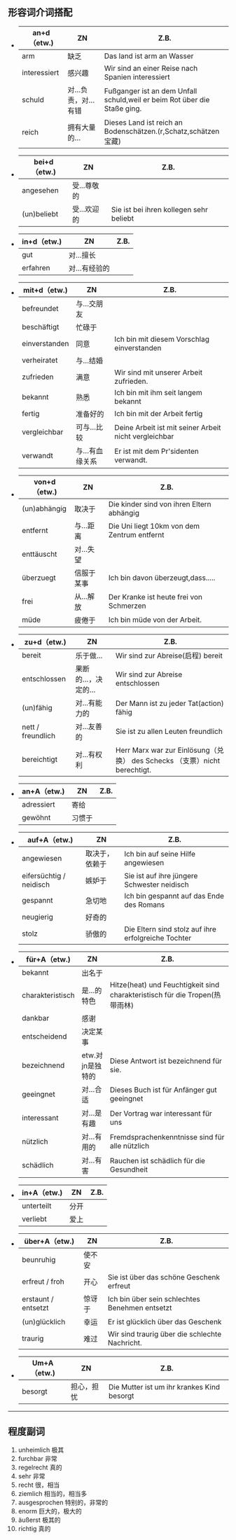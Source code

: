 ## 形容词介词搭配



* | an+d（etw.)  | ZN               | Z.B.                                                         |
  | ------------ | ---------------- | ------------------------------------------------------------ |
  | arm          | 缺乏             | Das land ist arm an Wasser                                   |
  | interessiert | 感兴趣           | Wir sind an einer Reise nach Spanien interessiert            |
  | schuld       | 对…负责，对…有错 | Fußganger ist an dem Unfall schuld,weil er beim Rot über die Staße ging. |
  | reich        | 拥有大量的…      | Dieses Land ist reich an Bodenschätzen.(r,Schatz,schätzen宝藏) |

* | bei+d（etw.) | ZN       | Z.B.                                    |
	| ------------ | -------- | --------------------------------------- |
	| angesehen    | 受...尊敬的      |                                         |
	| (un)beliebt  | 受...欢迎的 | Sie ist bei ihren kollegen sehr beliebt |

* | in+d（etw.) | ZN          | Z.B. |
	| ----------- | ----------- | ---- |
	| gut         | 对…擅长            |      |
	| erfahren    | 对…有经验的 |      |

* | mit+d（etw.)  | ZN            | Z.B.                                                  |
	| ------------- | ------------- | ----------------------------------------------------- |
	| befreundet    | 与…交朋友     |                                                       |
	| beschäftigt   | 忙碌于        |                                                       |
	| einverstanden | 同意          | Ich bin mit diesem Vorschlag einverstanden            |
	| verheiratet   | 与…结婚       |                                                       |
	| zufrieden     | 满意          | Wir sind mit unserer Arbeit zufrieden.                |
	| bekannt       | 熟悉          | Ich bin mit ihm seit langem bekannt                   |
	| fertig        | 准备好的      | Ich bin mit der Arbeit fertig                         |
	| vergleichbar  | 可与…比较     | Deine Arbeit ist mit seiner Arbeit nicht vergleichbar |
	| verwandt      | 与…有血缘关系 | Er ist mit dem Pr'sidenten verwandt.                  |
	
* | von+d（etw.) | ZN         | Z.B.                                        |
	| ------------ | ---------- | ------------------------------------------- |
	| (un)abhängig | 取决于     | Die kinder sind von ihren Eltern abhängig   |
	| entfernt     | 与…距离    | Die Uni liegt 10km von dem Zentrum entfernt |
	| enttäuscht   | 对…失望    |                                             |
	| überzuegt    | 信服于某事 | Ich bin davon überzeugt,dass.....           |
	| frei         | 从…解放    | Der Kranke ist heute frei von Schmerzen     |
	| müde         | 疲倦于     | Ich bin müde von der Arbeit.                |

* | zu+d（etw.)       | ZN               | Z.B.                                                         |
	| ----------------- | ---------------- | ------------------------------------------------------------ |
	| bereit            | 乐于做…          | Wir sind zur Abreise(启程) bereit                            |
	| entschlossen      | 果断的…，决定的… | Wir sind zur Abreise entschlossen                            |
	| (un)fähig         | 对...有能力的    | Der Mann ist zu jeder Tat(action) fähig                      |
	| nett / freundlich | 对...友善的      | Sie ist zu allen Leuten freundlich                           |
	| bereichtigt       | 对...有权利      | Herr Marx war zur Einlösung（兑换） des Schecks （支票）nicht berechtigt. |

	

* | an+A（etw.) | ZN     | Z.B. |
	| ----------- | ------ | ---- |
	| adressiert  | 寄给   |      |
	| gewöhnt     | 习惯于 |      |

* | auf+A（etw.)            | ZN             | Z.B.                                                |
	| ----------------------- | -------------- | --------------------------------------------------- |
	| angewiesen              | 取决于，依赖于 | Ich bin auf seine Hilfe angewiesen                  |
	| eifersüchtig / neidisch | 嫉妒于         | Sie ist auf ihre jüngere Schwester neidisch         |
	| gespannt                | 急切地         | Ich bin gespannt auf das Ende des Romans            |
	| neugierig               | 好奇的         |                                                     |
	| stolz                   | 骄傲的         | Die Eltern sind stolz auf ihre erfolgreiche Tochter |

* | für+A（etw.)     | ZN               | Z.B.                                                         |
	| ---------------- | ---------------- | ------------------------------------------------------------ |
	| bekannt          | 出名于           |                                                              |
	| charakteristisch | 是…的特色        | Hitze(heat) und Feuchtigkeit sind charakteristisch für die Tropen(热带雨林) |
	| dankbar          | 感谢             |                                                              |
	| entscheidend     | 决定某事         |                                                              |
	| bezeichnend      | etw.对jn是独特的 | Diese Antwort ist bezeichnend für sie.                       |
	| geeingnet        | 对…合适          | Dieses Buch ist für Anfänger gut geeingnet                  |
	| interessant      | 对…是有趣        | Der Vortrag war interessant für uns                          |
	| nützlich         | 对…有用的        | Fremdsprachenkenntnisse sind für alle nützlich               |
	| schädlich        | 对…有害          | Rauchen ist schädlich für die Gesundheit                     |

* | in+A（etw.) | ZN   | Z.B. |
  | ----------- | ---- | ---- |
  | unterteilt  | 分开 |      |
  | verliebt    | 爱上 |      |

  

* | über+A（etw.)       | ZN     | Z.B.                                           |
	| ------------------- | ------ | ---------------------------------------------- |
	| beunruhig           | 使不安 |                                                |
	| erfreut / froh      | 开心   | Sie ist über das schöne Geschenk erfreut       |
	| erstaunt / entsetzt | 惊讶于 | Ich bin über sein schlechtes Benehmen entsetzt |
	| (un)glücklich       | 幸运   | Er ist glücklich über das Geschenk             |
	| traurig             | 难过   | Wir sind traurig über die schlechte Nachricht. |

* | Um+A（etw.) | ZN         | Z.B.                                       |
	| ----------- | ---------- | ------------------------------------------ |
	| besorgt     | 担心，担忧 | Die Mutter ist um ihr krankes Kind besorgt |



---

## 程度副词

1. unheimlich 极其
2. furchbar 非常
3. regelrecht 真的
4. sehr 非常
5. recht 很，相当
6. ziemlich 相当的，相当多
7. ausgesprochen 特别的，非常的
8. enorm 巨大的，极大的
9. äußerst 极其的
10. richtig 真的
